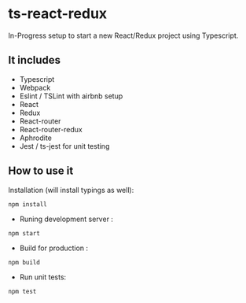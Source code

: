 # ts-react-redux
In-Progress setup to start a new React/Redux project using Typescript.


## It includes
- Typescript
- Webpack
- Eslint / TSLint with airbnb setup
- React
- Redux
- React-router
- React-router-redux
- Aphrodite
- Jest / ts-jest for unit testing

## How to use it

Installation (will install typings as well):
```
npm install
```

- Runing development server :
```
npm start
```

- Build for production :
```
npm build
```

- Run unit tests:
```
npm test
```
